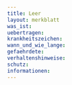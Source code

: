 ```yaml
---
title: Leer
layout: merkblatt
was_ist:
uebertragen:
krankheitszeichen:
wann_und_wie_lange:
gefaehrdete:
verhaltenshinweise:
schutz:
informationen:
---
```

